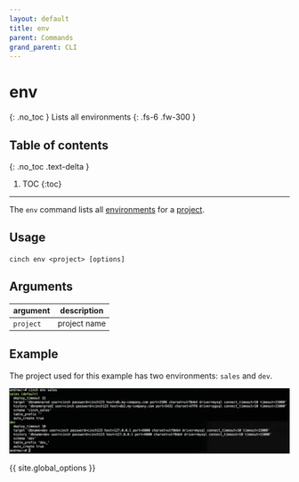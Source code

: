 ```yaml
---
layout: default
title: env
parent: Commands
grand_parent: CLI
---
```


# env
{: .no_toc }
Lists all environments
{: .fs-6 .fw-300 }

## Table of contents
{: .no_toc .text-delta }

1. TOC
{:toc}
----

The `env` command lists all [environments](/concepts/environment.html) for a [project](/concepts/project.html).

## Usage

```text
cinch env <project> [options]
```

## Arguments

| argument  | description  |
|-----------|--------------|
| `project` | project name |

## Example
The project used for this example has two environments: `sales` and `dev`.

<div style="cursor:pointer;">
  <img id="env-output" src="/assets/images/env-output.png" alt="env command output">
</div>
<script>
new Viewer(document.getElementById('env-output'), {navbar: false, toolbar: false, movable: false});
</script>

{{ site.global_options }}
